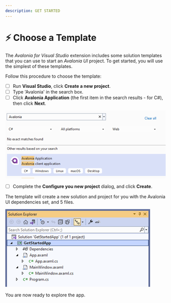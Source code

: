 ```yaml
---
description: GET STARTED
---
```


# ⚡ Choose a Template

The _Avalonia for Visual Studio_ extension includes some solution templates that you can use to start an _Avalonia UI_ project. To get started, you will use the simplest of these templates.

Follow this procedure to choose the template:

* [ ] Run **Visual Studio**, click **Create a new project**.
* [ ] Type 'Avalonia' in the search box.
* [ ] Click **Avalonia Application** (the first item in the search results - for C#), then click **Next**.

![](./img/image%20(31)%20(1)%20(1).png)

* [ ] Complete the **Configure you new project** dialog, and click **Create**.

The template will create a new solution and project for you with the Avalonia UI dependencies set, and 5 files.

![](./img/image%20(27)%20(1).png)

You are now ready to explore the app.
